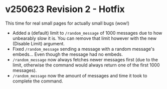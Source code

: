 # v250623 Revision 2 - Hotfix
This time for real small pages for actually small bugs (wow!)

- Added a (default) limit to `/random_message` of 1000 messages due to how unbearably slow it is. You can remove that limit however with the new (Disable Limit) argument.
- Fixed `/random_message` sending a message with a random message's embeds... Even though the message had no embeds.
- `/random_message` now always fetches newer messages first (due to the limit, otherwise the command would always return one of the first 1000 messages).
- `/random_message` now the amount of messages and time it took to complete the command.